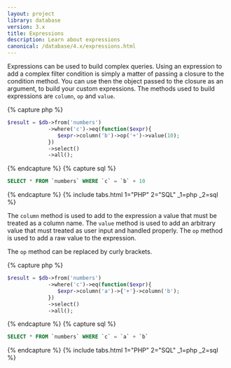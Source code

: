 ```yaml
---
layout: project
library: database
version: 3.x
title: Expressions
description: Learn about expressions
canonical: /database/4.x/expressions.html
---
```


Expressions can be used to build complex queries. Using an expression to add a complex 
filter condition is simply a matter of passing a closure to the condition method. 
You can use then the object passed to the closure as an argument, to build your custom expressions. 
The methods used to build expressions are `column`, `op` and `value`.

{% capture php %}
```php
$result = $db->from('numbers')
             ->where('c')->eq(function($expr){
                $expr->column('b')->op('+')->value(10);
             })
             ->select()
             ->all();
```
{% endcapture %}
{% capture sql %}
```sql
SELECT * FROM `numbers` WHERE `c` = `b` + 10
```
{% endcapture %}
{% include tabs.html 1="PHP" 2="SQL" _1=php _2=sql %}

The `column` method is used to add to the expression a value that must be treated 
as a column name. The `value` method is used to add an arbitrary value that must 
treated as user input and handled properly. The `op` method is used to add a raw 
value to the expression.

The `op` method can be replaced by curly brackets.

{% capture php %}
```php
$result = $db->from('numbers')
             ->where('c')->eq(function($expr){
                $expr->column('a')->{'+'}->column('b');
             })
             ->select()
             ->all();
```
{% endcapture %}
{% capture sql %}
```sql
SELECT * FROM `numbers` WHERE `c` = `a` + `b`
```
{% endcapture %}
{% include tabs.html 1="PHP" 2="SQL" _1=php _2=sql %}
